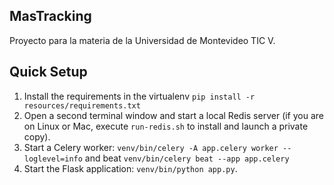 ## MasTracking

Proyecto para la materia de la Universidad de Montevideo TIC V.


Quick Setup
-----------

1. Install the requirements in the virtualenv `pip install -r resources/requirements.txt`
2. Open a second terminal window and start a local Redis server (if you are on Linux or Mac, execute `run-redis.sh` to install and launch a private copy).
3. Start a Celery worker: `venv/bin/celery -A app.celery worker --loglevel=info` and beat `venv/bin/celery beat --app app.celery`
4. Start the Flask application: `venv/bin/python app.py`.
